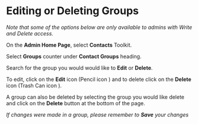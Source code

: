 # Editing or Deleting Groups

*Note that some of the options below are only available to admins with Write and Delete access.*

On the **Admin Home Page**, select **Contacts** Toolkit.

Select **Groups** counter under **Contact Groups** heading.

Search for the group you would would like to **Edit** or **Delete**.

To edit, click on the **Edit** icon (Pencil icon <i class="fas fa-pencil-alt"></i>) and to delete click on the **Delete** icon (Trash Can icon <i class="fas fa-trash-alt"></i>).

A group can also be deleted by selecting the group you would like delete and click on the **Delete** button at the bottom of the page.

*If changes were made in a group, please remember to **Save** your changes*

